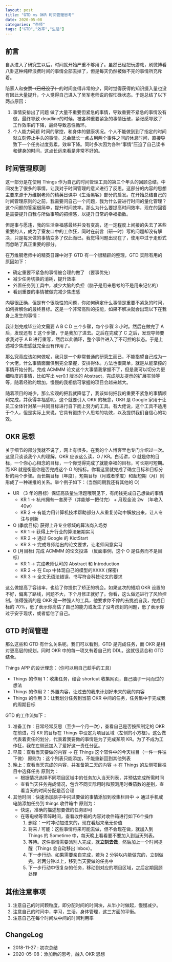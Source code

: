 ```yaml
---
layout: post
title: "GTD vs OKR 时间管理思考"
date: 2020-05-08
categories: "杂项"
tags: ["GTD","效率","生活"]
---
```

## 前言
自从进入了研究生以后，时间就开始严重不够用了。虽然已经把玩游戏，刷微博看八卦这种纯粹浪费时间的事情全部去掉了，但是每天仍然被做不完的事情所充斥着。

陪家人和~~女票（已经没了）~~的时间变得非常的少，同时觉得获得的知识摄入量也没有因此大量提升，个人觉得自己进入了吴军老师说的假忙碌状态。于是总结了以下两点原因：

1. 事情安排出了问题
做了大量不重要但紧急的事情，导致重要不紧急的事情没有做，最终导致 deadline的时候，被各种重要紧急的事情压破，紧张感导致了工作效率的下降，最终导致恶性循环。
2. 个人能力问题
时间的掌控，和身体的健康状况。个人不能做到到了指定的时间就立刻停止手头的事情。总会延长一点占用两个事件之间的休息时间，直接导致下一个任务过度劳累，效率下降。同时多次因为各种“事情”压迫了自己读书和健身的时间，这点长远来看是非常不好的。

## 时间管理原则

这一部分是在使用 Things 作为自己的时间管理工具的第三个年头的回顾总结。中间发生了很多的事情，让我对于时间管理的意义进行了反思。这部分的内容的思想主要来源于万维钢老师的精英日课中《生活黑客》部分的启发。在开始总结自己的时间管理原则的之前，我需要问自己一个问题，我为什么要进行时间的量化管理？这个问题的答案很简单，提升时间效率。那么为什么要提高时间效率，现在的回答是需要提升自我与所做事项的把控感，以提升日常的幸福指数。

但是事与愿违，我的生活幸福感最终并没有变高，还一定程度上间接的失去了某些重要的人，成为了室友口中的工作狂，同时在前言（研一时）写的问题却没有解决，只是每天做的事情变多了仅此而已。我觉得问题出现在了，使用中过于走形式而忽略了真正重要的部分。

在万维钢老师中的精英日课中对于 GTD 有一个很精辟的整理，GTD 实际有用的原因如下：

- 确定重要不紧急的事情被合理的做了 （要事优先）
- 减少任务切换的消耗，提升效率
- 外置任务到工具中，减少大脑的负担（脑子是用来思考的不是用来记忆的）
- 看到重要的事情被做完减少焦虑感

内容很正确，但是有个很隐性的问题，你如何确定什么事情是重要不紧急的时间，如何拆解你的最终目标。这是一个非常高阶的技能，如果不解决就会出现以下在我身上发生的事情：

我计划完成毕业论文需要  A B C D 三个步骤，每个步骤 3 小时。然后在做完了 A 后，发现还有 E 这个步骤，于是我加了进去。之后在完成了 C 之后，发现导师要求我对于 A B 进行重写，然后以此循环，整个事件进入了不可控的状态。于是上述减少焦虑感就完全没有作用了。

那么究竟应该如何做呢，我只是一个非常普通的研究生而已，不能指望自己成为一个大佬，什么事情面面俱到完全掌握，安排得体。方法也很简单，就是从能掌控的事情开始分割。完成 ACMMM 论文这个大事情我掌握不了，但是我可以切分为更细粒度的事情，比如写出 ver0.1 版本的 Abstract，完成朋友提示的扩展实验等等，随着经验的增加，慢慢的我相信可掌握的项目会越来越大。

随着项目的减少，那么宏观的把我就降低了，我该如何把我的重要不紧急的事情顺利完成，并获得幸福感呢。这个就要引入 OKR 的概念，OKR 是 Google 家用于让员工全体针对某一共同目标进行自下而上努力的工具。有大佬说，这个工具不适用于个人，但是实际上来说，它具有锻炼个人思考的功效，以及提供我们自信心的功效。

## OKR 思想

关于细节的部分我就不说了，网上有很多。在我的个人博客里也专门介绍过一次。这里只谈谈我个人的理解。OKR 应该这么读，O / KR。白话讲，O 就是你的目标，一个你心心相念的目标，一个你觉得完成了就能幸福的目标，可长期可短期。而 KR 就是衡量你是否完成这个 O 的指标。你看这里就完成了确立目标和目标分析的两个步骤。而长期目标（年度），短期目标（月或者季度）和超短期（月）则形成了一种递推的关系。举个例子如下：（当然同期我还有其他的 O）

- UR （3 年的目标）保证高质量生活题哦啊见下，有闲钱完成自己想做的事情
    - KR 1 → 杭州拥有一套房子（并能够一把付完） + 月现金流 2w （年收入 40w）
    - KR 2 → 有能力用计算机技术帮助部分人从重复劳动中解放出来，让人专注与创新
- O (季度目标) 获得上升专业领域的算法岗入场劵
    - KR 1 → 获得上升行业的算法暑期实习
    - KR 2 → 通过 Google 的 KictStart
    - KR 3 → 完成导师给出的论文要求，让老师同意实习
- O (月目标) 完成 ACMMM 的论文投递 （反面事例，这个 O 是任务而不是目标）
    - KR 1 → 完成老师认可的 Abstract 和 Introduction
    - KR 2 → 在 Exp 中体现自己的模型的XXXX (保密)
    - KR 3 → 全文无语法错误，书写符合科技论文的要求

这么做提高了容错率，也给了你提供了矫正的机会。如果这次的短期 OKR 设置的不好，偏离了路线，问题不大，下个月修正就好了。你看，这么做还进行了风险控制。值得强调的是 OKR 是一种强人的工具，他要求你不停的去挑战自我，完成目标的 70%，低了表示你高估了自己的能力或发生了没考虑到的问题，低了表示你过于安于现状，或者低估了自己。

## GTD 时间管理

那么这些和 GTD 有什么关系呢。我们可以看到，GTD 是完成任务，而 OKR 是相对更高层的规划。同时 OKR 中的每一项又有着自己的 DDL。这就很适合和 GTD 结合。

Things APP 的设计理念：（你可以用自己趁手的工具）

- Things 的作用 1：收集任务，结合 shortcut 收集网页，自己脑子一闪而过的想法
- Things 的作用 2：外置内容，让过去的我来计划好未来的我的内容
- Things 的作用 3：让我划分任务到当前 OKR 中间的任务，任务集中于完成我的周期目标

GTD 的工作流如下：

1. 准备工作：日常经常反思（至少一个月一次），查看自己是否按照制定的 OKR 在前进，将 KR 的目标在 Things 中设定为项目区域（左侧的小方框）。这么做代表着责任的划分，代表着我要做的事情是为了完成某项 KR。为了不成为工作狂，我在左侧还加入了爱好这一责任分区。
2. 早晨：查看当天要做的内容 -\> 在 Things 这个软件中的今天栏目（一件一件往下做）
原则为：这个列表只能添加，不能重新回到其他列表
3. 晚上：查看当天完成的内容，并准备第二天的内容 -\> 在 Things 的左侧项目栏目中选择任务
原则为：
    - 根据情况选择不同项目区域中的任务加入当天列表，并预估完成所需时间
    - 查看当天任务完成情况，包含不同实际用时和预测用时番茄数的差别，查看当天的时间分配是否合理
4. 其他时间：快速添加脑子中闪过要做的事情添加到收集栏目中 -\> 通过手机或电脑添加任务到 things 收件箱中
原则为：
    - 快速，准确的描述想要做的任务即可
    - 在等电梯等零碎时间，查看收件箱的内容对收件箱进行如下6个操作
        1. 删除：一时冲动加进来的，现在看起来毫无价值
        2. 将来 / 可能：这些事情将来可能去做，但不会现在做，就加入到 Things 的 Sometime 中，每天晚上看看要不要加入到当天列表。
        3. 等待。这件事情需要派别人完成，就**立刻去做**，然后加上一个时间提醒（Things 会自动移出 Inbox）。
        4. 下一步行动。如果需要亲自完成，若为 2 分钟以内能做完的，立刻做完，若两分钟以上，移到当天要做的任务中
        5. 下一步行动中很复杂的任务，移动到对应的项目区域，之后定期回顾处理

## 其他注意事项

1. 注意自己的时间颗粒度，即分配时间的时间块，从半小时做起，慢慢减少。
2. 注意自己的时间中，学习，生活，身体管理，这三方面的平衡。
3. 注意自己在每个时间块中间的时间利用率

## ChangeLog

- 2018-11-27 : 初次总结
- 2020-05-08：添加新的思考，融入 OKR 思想
